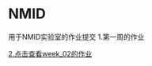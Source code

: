 # NMID
用于NMID实验室的作业提交
1.第一周的作业

[2.点击查看week_02的作业](https://github.com/dengjiawen8955/NMID/tree/master/week_02)
